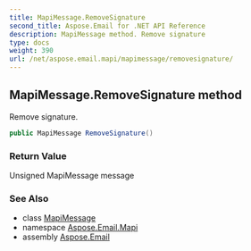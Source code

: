 ```yaml
---
title: MapiMessage.RemoveSignature
second_title: Aspose.Email for .NET API Reference
description: MapiMessage method. Remove signature
type: docs
weight: 390
url: /net/aspose.email.mapi/mapimessage/removesignature/
---
```

## MapiMessage.RemoveSignature method

Remove signature.

```csharp
public MapiMessage RemoveSignature()
```

### Return Value

Unsigned MapiMessage message

### See Also

* class [MapiMessage](../)
* namespace [Aspose.Email.Mapi](../../mapimessage/)
* assembly [Aspose.Email](../../../)


